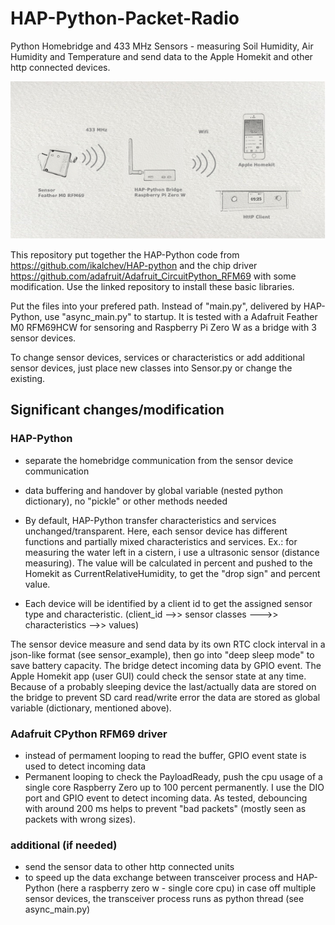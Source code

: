 # HAP-Python-Packet-Radio

Python Homebridge and 433 MHz Sensors - measuring Soil Humidity, Air Humidity and Temperature and send data to the Apple Homekit and other http connected devices.


![Image of hardware](Image1.png)


This repository put together the HAP-Python code from <https://github.com/ikalchev/HAP-python> and the chip driver  <https://github.com/adafruit/Adafruit_CircuitPython_RFM69> with some modification.
Use the linked repository to install these basic libraries. 

Put the files into your prefered path. Instead of "main.py", delivered by HAP-Python, use "async_main.py" to startup.
It is tested with a Adafruit Feather M0 RFM69HCW for sensoring and Raspberry Pi Zero W as a bridge with 3 sensor devices.

To change sensor devices, services or characteristics or add additional sensor devices, just place new classes into Sensor.py or change the existing.

## Significant changes/modification

### HAP-Python

* separate the homebridge communication from the sensor device communication
* data buffering and handover by global variable (nested python dictionary), no "pickle" or other methods needed

* By default, HAP-Python transfer characteristics and services unchanged/transparent. Here, each sensor device has different functions and partially mixed characteristics and services. Ex.: for measuring the water left in a cistern, i use a ultrasonic sensor (distance measuring). The value will be calculated in percent and pushed to the Homekit as CurrentRelativeHumidity, to get the "drop sign" and percent value.

* Each device will be identified by a client id to get the assigned sensor type and characteristic. (client_id -->> sensor classes --->> characteristics -->> values)


The sensor device measure and send data by its own RTC clock interval in a json-like format (see sensor_example), then go into "deep sleep mode" to save battery capacity. The bridge detect incoming data by GPIO event. 
The Apple Homekit app (user GUI) could check the sensor state at any time. Because of a probably sleeping device the last/actually data are stored on the bridge to prevent SD card read/write error the data are stored as global variable (dictionary, mentioned above).

### Adafruit CPython RFM69 driver

* instead of permament looping to read the buffer, GPIO event state is used to detect incoming data
* Permanent looping to check the PayloadReady, push the cpu usage of a single core Raspberry Zero up to 100 percent permanently. I use the DIO port and GPIO event to detect incoming data. As tested, debouncing with around 200 ms helps to prevent "bad packets" (mostly seen as packets with wrong sizes).

### additional (if needed)

* send the sensor data to other http connected units
* to speed up the data exchange between transceiver process and HAP-Python (here a raspberry zero w - single core cpu) in case off multiple sensor devices, the transceiver process runs as python thread (see async_main.py)

